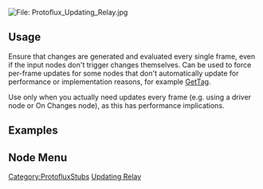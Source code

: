<languages></languages> <translate> ![File:
Protoflux_Updating_Relay.jpg](_Protoflux_Updating_Relay.jpg "fig:File: Protoflux_Updating_Relay.jpg")

## Usage

Ensure that changes are generated and evaluated every single frame, even
if the input nodes don't trigger changes themselves. Can be used to
force per-frame updates for some nodes that don't automatically update
for performance or implementation reasons, for example
[GetTag](Protoflux:_GetTag "wikilink").

Use only when you actually need updates every frame (e.g. using a driver
node or On Changes node), as this has performance implications.

## Examples

## Node Menu

</translate>

[Category:ProtofluxStubs](Category:ProtofluxStubs "wikilink") [Updating
Relay](Category:Protoflux{{#translation:}} "wikilink")